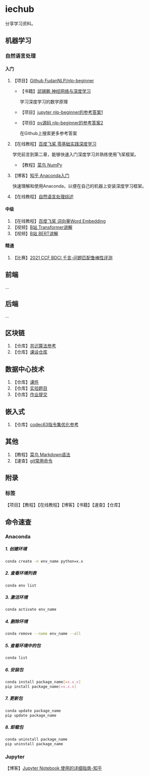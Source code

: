 # iechub
分享学习资料。



## 机器学习

### 自然语言处理

#### 入门

1. 【项目】[Github FudanNLP/nlp-beginner](https://github.com/FudanNLP/nlp-beginner)

   - 【书籍】[邱锡鹏 神经网络与深度学习](https://nndl.github.io/nndl-book.pdf)

     学习深度学习的数学原理

   - 【项目】[jupyter nlp-beginner的参考答案1](https://github.com/htfhxx/nlp-beginner_solution)

   - 【项目】[py源码 nlp-beginner的参考答案2](https://github.com/0oTedo0/NLP-Beginner)

     在Github上搜索更多参考答案

2. 【在线教程】[百度飞桨 零基础实践深度学习](https://www.paddlepaddle.org.cn/tutorials/projectdetail/1990733)

   学完前言到第二章，能够快速入门深度学习并熟练使用飞桨框架。

   - 【教程】[菜鸟 NumPy](https://www.runoob.com/numpy/numpy-tutorial.html)

3. 【博客】[知乎 Anaconda入门](https://zhuanlan.zhihu.com/p/348120084)

   快速理解和使用Anaconda，以便在自己的机器上安装深度学习框架。

4. 【在线教程】[自然语言处理综述](https://www.paddlepaddle.org.cn/tutorials/projectdetail/2201245)

#### 中级

1. 【在线教程】[百度飞桨 词向量Word Embedding](https://www.paddlepaddle.org.cn/tutorials/projectdetail/2201246)
2. 【视频】[B站 Transformer讲解](https://www.bilibili.com/video/BV1Di4y1c7Zm)
3. 【视频】[B站 BERT讲解](https://www.bilibili.com/video/BV1Ey4y1874y)

#### 精通

1. 【比赛】[2021 CCF BDCI 千言-问题匹配鲁棒性评测](https://aistudio.baidu.com/aistudio/competition/detail/116/0/introduction)



## 前端

...



## 后端

...



## 区块链

1. 【仓库】[共识算法参考](https://github.com/corgi-kx/blockchain_consensus_algorithm)
2. 【仓库】[课设仓库](https://github.com/coder-yuzhiwei/Blockchain)

## 数据中心技术

1. 【仓库】[课件](https://github.com/cs-course/data-center-course)
2. 【仓库】[实验题目](https://github.com/ShiZhan/obs-tutorial)
3. 【仓库】[作业提交](https://github.com/cs-course/data-center-course-assignment-2021)



## 嵌入式

1. 【仓库】[codec63指令集优化参考](https://github.com/qxy65535/homework)



## 其他

1. 【教程】[菜鸟 Markdown语法](https://www.runoob.com/markdown/md-tutorial.html)
2. 【速查】[git常用命令](https://github.com/arslanbilal/git-cheat-sheet)





## 附录

### 标签

【项目】【教程】【在线教程】【博客】【书籍】【速查】【仓库】



## 命令速查

### Anaconda

##### 1. 创建环境

```sh
conda create -n env_name python=x.x
```

##### 2. 查看环境列表

```sh
conda env list
```

##### 3. 激活环境

```sh
conda activate env_name
```

##### 4. 删除环境

```sh
conda remove --name env_name --all
```

##### 5. 查看环境中的包

```sh
conda list
```

##### 6. 安装包

```sh
conda install package_name[=x.x.x]
pip install package_name[=x.x.x]
```

##### 7. 更新包

```sh
conda update package_name
pip update package_name
```

##### 8. 卸载包

```sh
conda uninstall package_name
pip uninstall package_name
```

### Jupyter

【博客】[Jupyter Notebook 使用的详细指南-知乎](https://zhuanlan.zhihu.com/p/146288279)

